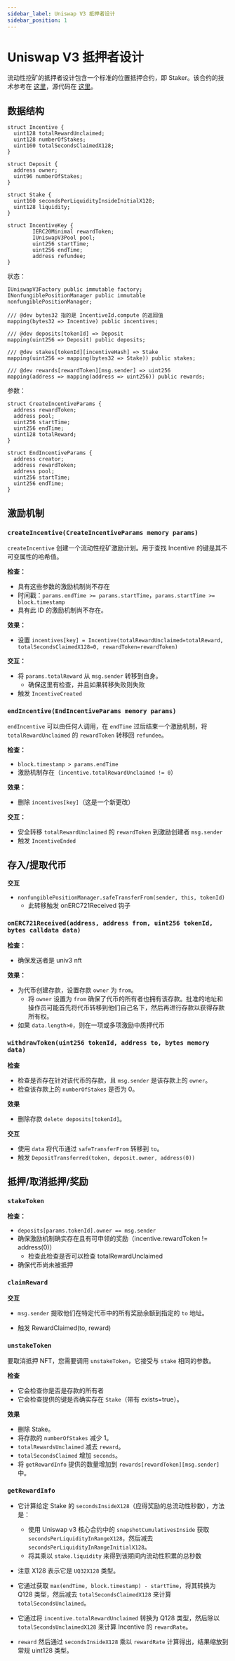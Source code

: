 ```yaml
---
sidebar_label: Uniswap V3 抵押者设计
sidebar_position: 1
---
```


# Uniswap V3 抵押者设计

流动性挖矿的抵押者设计包含一个标准的位置抵押合约，即 Staker。该合约的技术参考在 [这里](../../periphery/staker/UniswapV3Staker.md)，源代码在 [这里](https://github.com/Uniswap/uniswap-v3-staker)。

## 数据结构

```solidity
struct Incentive {
  uint128 totalRewardUnclaimed;
  uint128 numberOfStakes;
  uint160 totalSecondsClaimedX128;
}

struct Deposit {
  address owner;
  uint96 numberOfStakes;
}

struct Stake {
  uint160 secondsPerLiquidityInsideInitialX128;
  uint128 liquidity;
}

struct IncentiveKey {
        IERC20Minimal rewardToken;
        IUniswapV3Pool pool;
        uint256 startTime;
        uint256 endTime;
        address refundee;
}
```

状态：

```solidity
IUniswapV3Factory public immutable factory;
INonfungiblePositionManager public immutable nonfungiblePositionManager;

/// @dev bytes32 指的是 IncentiveId.compute 的返回值
mapping(bytes32 => Incentive) public incentives;

/// @dev deposits[tokenId] => Deposit
mapping(uint256 => Deposit) public deposits;

/// @dev stakes[tokenId][incentiveHash] => Stake
mapping(uint256 => mapping(bytes32 => Stake)) public stakes;

/// @dev rewards[rewardToken][msg.sender] => uint256
mapping(address => mapping(address => uint256)) public rewards;
```

参数：

```solidity
struct CreateIncentiveParams {
  address rewardToken;
  address pool;
  uint256 startTime;
  uint256 endTime;
  uint128 totalReward;
}

struct EndIncentiveParams {
  address creator;
  address rewardToken;
  address pool;
  uint256 startTime;
  uint256 endTime;
}

```

## 激励机制

### `createIncentive(CreateIncentiveParams memory params)`

`createIncentive` 创建一个流动性挖矿激励计划。用于查找 Incentive 的键是其不可变属性的哈希值。

**检查：**

- 具有这些参数的激励机制尚不存在
- 时间戳：`params.endTime >= params.startTime`，`params.startTime >= block.timestamp`
- 具有此 ID 的激励机制尚不存在。

**效果：**

- 设置 `incentives[key] = Incentive(totalRewardUnclaimed=totalReward, totalSecondsClaimedX128=0, rewardToken=rewardToken)`

**交互：**

- 将 `params.totalReward` 从 `msg.sender` 转移到自身。
  - 确保这里有检查，并且如果转移失败则失败
- 触发 `IncentiveCreated`

### `endIncentive(EndIncentiveParams memory params)`

`endIncentive` 可以由任何人调用，在 `endTime` 过后结束一个激励机制，将 `totalRewardUnclaimed` 的 `rewardToken` 转移回 `refundee`。

**检查：**

- `block.timestamp > params.endTime`
- 激励机制存在（`incentive.totalRewardUnclaimed != 0`）

**效果：**

- 删除 `incentives[key]`（这是一个新更改）

**交互：**

- 安全转移 `totalRewardUnclaimed` 的 `rewardToken` 到激励创建者 `msg.sender`
- 触发 `IncentiveEnded`

## 存入/提取代币

**交互**

- `nonfungiblePositionManager.safeTransferFrom(sender, this, tokenId)`
  - 此转移触发 onERC721Received 钩子

### `onERC721Received(address, address from, uint256 tokenId, bytes calldata data)`

**检查：**

- 确保发送者是 univ3 nft

**效果：**

- 为代币创建存款，设置存款 `owner` 为 `from`。
  - 将 `owner` 设置为 `from` 确保了代币的所有者也拥有该存款。批准的地址和操作员可能首先将代币转移到他们自己名下，然后再进行存款以获得存款所有权。
- 如果 `data.length>0`，则在一项或多项激励中质押代币

### `withdrawToken(uint256 tokenId, address to, bytes memory data)`

**检查**

- 检查是否存在针对该代币的存款，且 `msg.sender` 是该存款上的 `owner`。
- 检查该存款上的 `numberOfStakes` 是否为 0。

**效果**

- 删除存款 `delete deposits[tokenId]`。

**交互**

- 使用 `data` 将代币通过 `safeTransferFrom` 转移到 `to`。
- 触发 `DepositTransferred(token, deposit.owner, address(0))`

## 抵押/取消抵押/奖励

### `stakeToken`

**检查：**

- `deposits[params.tokenId].owner == msg.sender`
- 确保激励机制确实存在且有可申领的奖励（incentive.rewardToken != address(0)）
  - 检查此检查是否可以检查 totalRewardUnclaimed
- 确保代币尚未被抵押

### `claimReward`

**交互**

- `msg.sender` 提取他们在特定代币中的所有奖励余额到指定的 `to` 地址。

- 触发 RewardClaimed(to, reward)

### `unstakeToken`

要取消抵押 NFT，您需要调用 `unstakeToken`，它接受与 `stake` 相同的参数。

**检查**

- 它会检查你是否是存款的所有者
- 它会检查提供的键是否确实存在 `Stake`（带有 exists=true）。

**效果**

- 删除 Stake。
- 将存款的 `numberOfStakes` 减少 1。
- `totalRewardsUnclaimed` 减去 `reward`。
- `totalSecondsClaimed` 增加 `seconds`。
- 将 `getRewardInfo` 提供的数量增加到 `rewards[rewardToken][msg.sender]` 中。

### `getRewardInfo`

- 它计算给定 Stake 的 `secondsInsideX128`（应得奖励的总流动性秒数），方法是：
  - 使用 Uniswap v3 核心合约中的 `snapshotCumulativesInside` 获取 `secondsPerLiquidityInRangeX128`，然后减去 `secondsPerLiquidityInRangeInitialX128`。
  - 将其乘以 `stake.liquidity` 来得到该期间内流动性积累的总秒数
- 注意 X128 表示它是 `UQ32X128` 类型。

- 它通过获取 `max(endTime, block.timestamp) - startTime`，将其转换为 Q128 类型，然后减去 `totalSecondsClaimedX128` 来计算 `totalSecondsUnclaimed`。

- 它通过将 `incentive.totalRewardUnclaimed` 转换为 Q128 类型，然后除以 `totalSecondsUnclaimedX128` 来计算 Incentive 的 `rewardRate`。

- `reward` 然后通过 `secondsInsideX128` 乘以 `rewardRate` 计算得出，结果缩放到常规 uint128 类型。